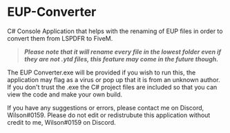 # EUP-Converter
C# Console Application that helps with the renaming of EUP files in order to convert them from LSPDFR to FiveM.

> ***Please note that it will rename every file in the lowest folder even if they are not .ytd files, this feature may come in the future though.***

The EUP Converter.exe will be provided if you wish to run this, the application may flag as a virus or pop up that it is from an unknown author. If you don't trust the .exe the C# project files are included so that you can view the code and make your own build.

If you have any suggestions or errors, please contact me on Discord, Wilson#0159.
Please do not edit or redistrubute this application without credit to me, Wilson#0159 on Discord.
